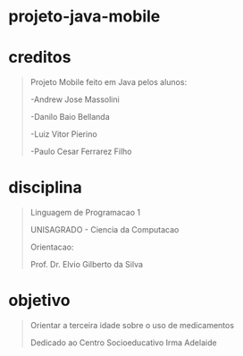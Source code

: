 # projeto-java-mobile

# creditos

> Projeto Mobile feito em Java pelos alunos:
>
>-Andrew Jose Massolini
>
>-Danilo Baio Bellanda
>
>-Luiz Vitor Pierino
>
>-Paulo Cesar Ferrarez Filho

# disciplina

>Linguagem de Programacao 1
>
>UNISAGRADO - Ciencia da Computacao
>
>Orientacao:
>
>Prof. Dr. Elvio Gilberto da Silva

# objetivo
>Orientar a terceira idade sobre o uso de medicamentos
>
>Dedicado ao Centro Socioeducativo Irma Adelaide